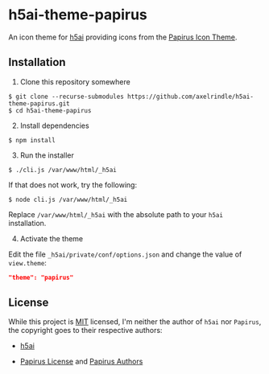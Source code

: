 # h5ai-theme-papirus

An icon theme for [h5ai](https://github.com/lrsjng/h5ai) providing icons from the [Papirus Icon Theme](https://github.com/PapirusDevelopmentTeam/papirus-icon-theme).

## Installation

1. Clone this repository somewhere

```shell
$ git clone --recurse-submodules https://github.com/axelrindle/h5ai-theme-papirus.git
$ cd h5ai-theme-papirus
```

2. Install dependencies

```shell
$ npm install
```

3. Run the installer

```shell
$ ./cli.js /var/www/html/_h5ai
```

If that does not work, try the following:

```shell
$ node cli.js /var/www/html/_h5ai
```

Replace `/var/www/html/_h5ai` with the absolute path to your `h5ai` installation.

4. Activate the theme

Edit the file `_h5ai/private/conf/options.json` and change the value of `view.theme`:

```json
"theme": "papirus"
```

## License

While this project is [MIT](LICENSE) licensed, I'm neither the author of `h5ai` nor `Papirus`, the copyright goes to their respective authors:

- [h5ai](https://github.com/lrsjng/h5ai/#license)

- [Papirus License](https://github.com/PapirusDevelopmentTeam/papirus-icon-theme/blob/master/LICENSE) and [Papirus Authors](https://github.com/PapirusDevelopmentTeam/papirus-icon-theme/blob/master/AUTHORS)
